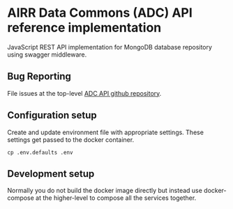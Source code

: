 # AIRR Data Commons (ADC) API reference implementation

JavaScript REST API implementation for MongoDB database repository
using swagger middleware.

## Bug Reporting

File issues at the top-level [ADC API github repository](https://github.com/airr-community/adc-api/).

## Configuration setup

Create and update environment file with appropriate settings. These
settings get passed to the docker container.

```
cp .env.defaults .env
```

## Development setup

Normally you do not build the docker image directly but instead use
docker-compose at the higher-level to compose all the services
together.
